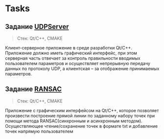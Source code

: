 # Tasks

## Задание [UDPServer](./udpServer)
> Стек: Qt/C++, CMAKE

Клиент-серверное приложение в среде разработки Qt/C++. 
Приложение должно иметь графический интерфейс, при этом серверная часть отвечает за контроль правильности вводимых пользователем параметров и осуществляет непрерывную передачу данных по протоколу UDP,
а клиентская – за отображение принимаемых параметров.


## Задание [RANSAC](./RANSAC)
> Стек: Qt/C++, CMAKE

Приложение с графическим интерфейсом на Qt/C++, которое позволяет произвести построение прямой линии по заданному набору точек при помощи метода RANSAC(синхронным и асинхронным методом). 
Осуществляющее чтение/сохранение точек в формате txt и добавление точек напрямую пользователем

